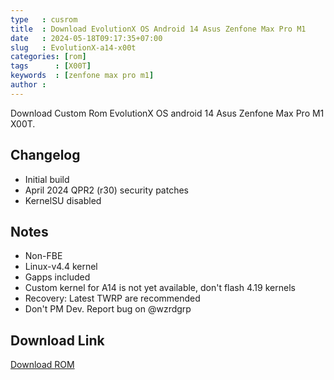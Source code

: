 ```yaml
---
type   : cusrom
title  : Download EvolutionX OS Android 14 Asus Zenfone Max Pro M1
date   : 2024-05-18T09:17:35+07:00
slug   : EvolutionX-a14-x00t
categories: [rom]
tags      : [X00T]
keywords  : [zenfone max pro m1]
author : 
---
```


Download Custom Rom EvolutionX OS android 14 Asus Zenfone Max Pro M1 X00T.


## Changelog
- Initial build
- April 2024 QPR2 (r30) security patches
- KernelSU disabled

## Notes
- Non-FBE
- Linux-v4.4 kernel
- Gapps included
- Custom kernel for A14 is not yet available, don't flash 4.19 kernels
- Recovery: Latest TWRP are recommended 
- Don't PM Dev. Report bug on @wzrdgrp


## Download Link
[Download ROM](https://devuploads.com/5aq8mbk3ob1f)
